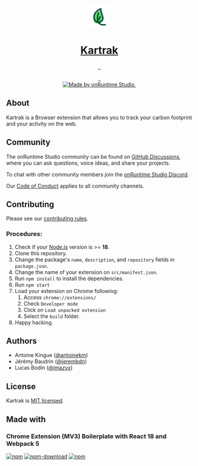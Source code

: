 <p align="center">
  <a href="https://onruntime.com">
    <img src="src/assets/img/icon-128.png" alt="Kartrak logo" width="64"/>
    <h1 align="center">
      Kartrak
    </h1>
  </a>
</p>

<p align="center">
  <a aria-label="Google Chrome's users" href="https://chrome.google.com/webstore/detail/kartrak/bheoaeahkgfmogmgkfldoecmnlbhlibf">
    <img alt="" src="https://img.shields.io/chrome-web-store/users/bheoaeahkgfmogmgkfldoecmnlbhlibf?label=Users&style=for-the-badge&labelColor=000000&logo=googlechrome&logoColor=white&logoWidth=20">
  </a>
  <a aria-label="Google Chrome's rating" href="https://chrome.google.com/webstore/detail/kartrak/bheoaeahkgfmogmgkfldoecmnlbhlibf">
    <img alt="" src="https://img.shields.io/chrome-web-store/rating-count/bheoaeahkgfmogmgkfldoecmnlbhlibf?label=Rating&style=for-the-badge&labelColor=000000&logo=googlechrome&logoColor=white&logoWidth=20">
  </a>
  <a aria-label="Google Chrome's version" href="https://chrome.google.com/webstore/detail/kartrak/bheoaeahkgfmogmgkfldoecmnlbhlibf">
    <img alt="" src="https://img.shields.io/chrome-web-store/v/bheoaeahkgfmogmgkfldoecmnlbhlibf?label=Version&style=for-the-badge&labelColor=000000&logo=googlechrome&logoColor=white&logoWidth=20">
  </a>
</p>

<p align="center">
  <a aria-label="Discord" href="https://discord.gg/VvvAkPqQ98">
    <img alt="" src="https://img.shields.io/discord/829290979092856833?label=Discord&style=for-the-badge&labelColor=000000&logo=discord&logoColor=white&logoWidth=20">
  </a>
  <a aria-label="LinkedIn" href="https://linkedin.com/company/tonightpass">
    <img alt="" src="https://img.shields.io/badge/LinkedIn-0e76a8.svg?style=for-the-badge&labelColor=000000&logo=linkedin&logoColor=white&logoWidth=20">
  </a>
  <a aria-label="Instagram" href="https://instagram.com/tonightpass">
    <img alt="" src="https://img.shields.io/badge/Instagram-C13584.svg?style=for-the-badge&labelColor=000000&logo=instagram&logoColor=white&logoWidth=20">
  </a>
  <br />
  <a aria-label="onRuntime Studio" href="https://onruntime.com">
    <img src="https://img.shields.io/badge/MADE%20BY%20ONRUNTIME-000.svg?style=for-the-badge&labelColor=000" alt="Made by onRuntime Studio">
  </a>
  <a aria-label="License" href="https://github.com/tonightpass/kitchen/blob/master/LICENSE">
    <img alt="" src="https://img.shields.io/npm/l/next.svg?style=for-the-badge&labelColor=000000">
  </a> 
</p>

## About

Kartrak is a Browser extension that allows you to track your carbon footprint and your activity on the web.

## Community

The onRuntime Studio community can be found on [GitHub Discussions](https://github.com/onruntime/discussions), where you can ask questions, voice ideas, and share your projects.

To chat with other community members join the [onRuntime Studio Discord](https://discord.gg/ucX9c5yXmX).

Our [Code of Conduct](https://docs.onruntime.com/contributing/code-of-conduct) applies to all community channels.

## Contributing

Please see our [contributing rules](https://docs.onruntime.com/contributing/introduction).

### Procedures:

1. Check if your [Node.js](https://nodejs.org/) version is >= **18**.
2. Clone this repository.
3. Change the package's `name`, `description`, and `repository` fields in `package.json`.
4. Change the name of your extension on `src/manifest.json`.
5. Run `npm install` to install the dependencies.
6. Run `npm start`
7. Load your extension on Chrome following:
   1. Access `chrome://extensions/`
   2. Check `Developer mode`
   3. Click on `Load unpacked extension`
   4. Select the `build` folder.
8. Happy hacking.

## Authors

- Antoine Kingue ([@antoinekm](https://github.com/antoinekm))
- Jérémy Baudrin ([@jerembdn](https://github.com/jerembdn))
- Lucas Bodin ([@imazyx](https://github.com/imazyx))

## License

Kartrak is [MIT licensed](LICENSE).

## Made with

### Chrome Extension (MV3) Boilerplate with React 18 and Webpack 5

[![npm](https://img.shields.io/npm/v/chrome-extension-boilerplate-react)](https://www.npmjs.com/package/chrome-extension-boilerplate-react)
[![npm-download](https://img.shields.io/npm/dw/chrome-extension-boilerplate-react)](https://www.npmjs.com/package/chrome-extension-boilerplate-react)
[![npm](https://img.shields.io/npm/dm/chrome-extension-boilerplate-react)](https://www.npmjs.com/package/chrome-extension-boilerplate-react)
